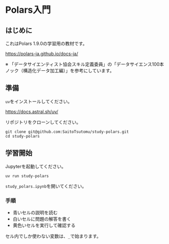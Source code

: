 # Polars入門

## はじめに

これはPolars 1.9.0の学習用の教材です。

https://polars-ja.github.io/docs-ja/

※ 「データサイエンティスト協会スキル定義委員」の「データサイエンス100本ノック（構造化データ加工編）」を参考にしています。

## 準備

`uv`をインストールしてください。

https://docs.astral.sh/uv/

リポジトリをクローンしてください。

```
git clone git@github.com:SaitoTsutomu/study-polars.git
cd study-polars
```

## 学習開始

Jupyterを起動してください。

```
uv run study-polars
```

`study_polars.ipynb`を開いてください。

### 手順

* 青いセルの説明を読む
* 白いセルに問題の解答を書く
* 黄色いセルを実行して確認する

セル内でしか使わない変数は、`_`で始まります。

